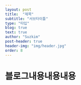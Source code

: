 ```yaml
---
layout: post
title:  "제목"
subtitle: "서브타이틀"
type: "타입"
blog: true
text: true
author: "Suzkim"
post-header: true
header-img: "img/header.jpg"
order: 8
---
```


# 블로그내용내용내용